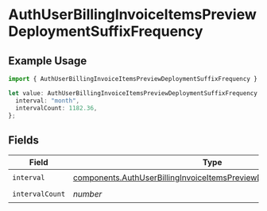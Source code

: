 # AuthUserBillingInvoiceItemsPreviewDeploymentSuffixFrequency

## Example Usage

```typescript
import { AuthUserBillingInvoiceItemsPreviewDeploymentSuffixFrequency } from "@vercel/sdk/models/components/authuser.js";

let value: AuthUserBillingInvoiceItemsPreviewDeploymentSuffixFrequency = {
  interval: "month",
  intervalCount: 1182.36,
};
```

## Fields

| Field                                                                                                                                                          | Type                                                                                                                                                           | Required                                                                                                                                                       | Description                                                                                                                                                    |
| -------------------------------------------------------------------------------------------------------------------------------------------------------------- | -------------------------------------------------------------------------------------------------------------------------------------------------------------- | -------------------------------------------------------------------------------------------------------------------------------------------------------------- | -------------------------------------------------------------------------------------------------------------------------------------------------------------- |
| `interval`                                                                                                                                                     | [components.AuthUserBillingInvoiceItemsPreviewDeploymentSuffixInterval](../../models/components/authuserbillinginvoiceitemspreviewdeploymentsuffixinterval.md) | :heavy_check_mark:                                                                                                                                             | N/A                                                                                                                                                            |
| `intervalCount`                                                                                                                                                | *number*                                                                                                                                                       | :heavy_check_mark:                                                                                                                                             | N/A                                                                                                                                                            |